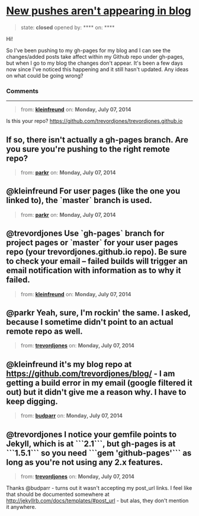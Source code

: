 # [New pushes aren&#x27;t appearing in blog](https://github.com/jekyll/jekyll-help/issues/93)

> state: **closed** opened by: **** on: ****

Hi!

So I&#x27;ve been pushing to my gh-pages for my blog and I can see the changes/added posts take affect within my Github repo under gh-pages, but when I go to my blog the changes don&#x27;t appear. It&#x27;s been a few days now since I&#x27;ve noticed this happening and it still hasn&#x27;t updated. Any ideas on what could be going wrong?

### Comments

---
> from: [**kleinfreund**](https://github.com/jekyll/jekyll-help/issues/93#issuecomment-48222131) on: **Monday, July 07, 2014**

Is this your repo? https://github.com/trevordjones/trevordjones.github.io

If so, there isn&#x27;t actually a gh-pages branch. Are you sure you&#x27;re pushing to the right remote repo?
---
> from: [**parkr**](https://github.com/jekyll/jekyll-help/issues/93#issuecomment-48223002) on: **Monday, July 07, 2014**

@kleinfreund For user pages (like the one you linked to), the &#x60;master&#x60; branch is used.
---
> from: [**parkr**](https://github.com/jekyll/jekyll-help/issues/93#issuecomment-48223207) on: **Monday, July 07, 2014**

@trevordjones Use &#x60;gh-pages&#x60; branch for project pages or &#x60;master&#x60; for your user pages repo (your trevordjones.github.io repo). Be sure to check your email – failed builds will trigger an email notification with information as to why it failed.
---
> from: [**kleinfreund**](https://github.com/jekyll/jekyll-help/issues/93#issuecomment-48223821) on: **Monday, July 07, 2014**

@parkr Yeah, sure, I&#x27;m rockin&#x27; the same. I asked, because I sometime didn&#x27;t point to an actual remote repo as well.
---
> from: [**trevordjones**](https://github.com/jekyll/jekyll-help/issues/93#issuecomment-48233060) on: **Monday, July 07, 2014**

@kleinfreund it&#x27;s my blog repo at https://github.com/trevordjones/blog/ - I am getting a build error in my email (google filtered it out) but it didn&#x27;t give me a reason why. I have to keep digging.
---
> from: [**budparr**](https://github.com/jekyll/jekyll-help/issues/93#issuecomment-48235553) on: **Monday, July 07, 2014**

@trevordjones I notice your gemfile points to Jekyll, which is at &#x60;&#x60;&#x60;2.1&#x60;&#x60;&#x60;, but gh-pages is at &#x60;&#x60;&#x60;1.5.1&#x60;&#x60;&#x60; so you need &#x60;&#x60;&#x60;gem &#x27;github-pages&#x27;&#x60;&#x60;&#x60; as long as you&#x27;re not using any 2.x features.
---
> from: [**trevordjones**](https://github.com/jekyll/jekyll-help/issues/93#issuecomment-48252883) on: **Monday, July 07, 2014**

Thanks @budparr - turns out it wasn&#x27;t accepting my post_url links. I feel like that should be documented somewhere at http://jekyllrb.com/docs/templates/#post_url - but alas, they don&#x27;t mention it anywhere.
